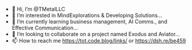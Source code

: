 - 👋 Hi, I’m @TMetalLLC
- 👀 I’m interested in MindExplorations & Developing Solutions...
- 🌱 I’m currently learning business management, AI Comms., and Effective Communication...
- 💞️ I’m looking to collaborate on a project named Exodus and Aviator...
- 📫 How to reach me https://tot.code.blog/links/ or https://dsh.re/be459


<!---
TMetalLLC/TMetalLLC is a ✨ special ✨ repository because its `README.md` (this file) appears on your GitHub profile.
You can click the Preview link to take a look at your changes.
--->
